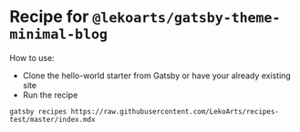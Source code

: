 # Recipe for `@lekoarts/gatsby-theme-minimal-blog`

How to use:

- Clone the hello-world starter from Gatsby or have your already existing site
- Run the recipe

```shell
gatsby recipes https://raw.githubusercontent.com/LekoArts/recipes-test/master/index.mdx
```